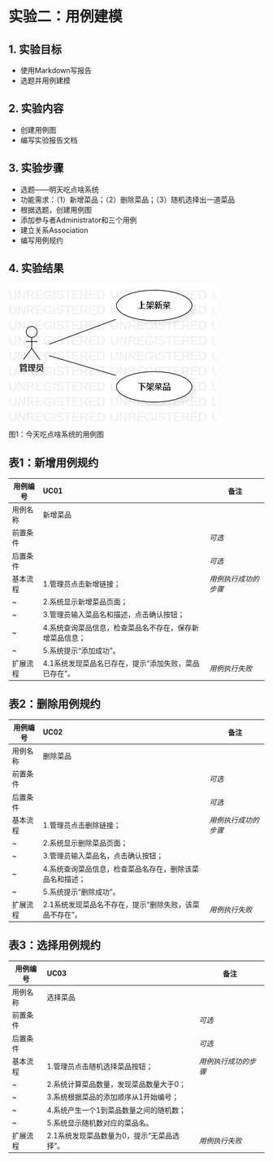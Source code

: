 # 实验二：用例建模


## 1. 实验目标

- 使用Markdown写报告
- 选题并用例建模

## 2. 实验内容

- 创建用例图
- 编写实验报告文档

## 3. 实验步骤

- 选题——明天吃点啥系统
- 功能需求：（1）新增菜品；（2）删除菜品；（3）随机选择出一道菜品
- 根据选题，创建用例图
- 添加参与者Administrator和三个用例
- 建立关系Association
- 编写用例规约


## 4. 实验结果

![用例图](./Lab2_UseCaseDiagram1.jpg)  
图1：今天吃点啥系统的用例图

 
 
## 表1：新增用例规约  

用例编号  | UC01 | 备注  
-|:-|-  
用例名称  | 新增菜品  |   
前置条件  |     | *可选*   
后置条件  |      | *可选*   
基本流程  | 1.管理员点击新增链接；  |*用例执行成功的步骤*    
~| 2.系统显示新增菜品页面；  |   
~| 3.管理员输入菜品名和描述，点击确认按钮；  |   
~| 4.系统查询菜品信息，检查菜品名不存在，保存新增菜品信息；  |   
~| 5.系统提示“添加成功”。  |  
扩展流程  | 4.1系统发现菜品名已存在，提示“添加失败，菜品已存在”。 |*用例执行失败* 



## 表2：删除用例规约  

用例编号  | UC02 | 备注  
-|:-|-  
用例名称  | 删除菜品  |   
前置条件  |      | *可选*   
后置条件  |      | *可选*   
基本流程  | 1.管理员点击删除链接；  |*用例执行成功的步骤*    
~| 2.系统显示删除菜品页面；  |   
~| 3.管理员输入菜品名，点击确认按钮；   |   
~| 4.系统查询菜品信息，检查菜品名存在，删除该菜品名和描述；   |   
~| 5.系统提示“删除成功”。   |   
扩展流程  | 2.1系统发现菜品名不存在，提示“删除失败，该菜品不存在”。  |*用例执行失败* 



## 表3：选择用例规约  

用例编号  | UC03 | 备注  
-|:-|-  
用例名称  | 选择菜品  |   
前置条件  |      | *可选*   
后置条件  |      | *可选*   
基本流程  | 1.管理员点击随机选择菜品按钮；  |*用例执行成功的步骤*    
~| 2.系统计算菜品数量，发现菜品数量大于0；  |   
~| 3.系统根据菜品的添加顺序从1开始编号；   |   
~| 4.系统产生一个1到菜品数量之间的随机数；   |   
~| 5.系统显示随机数对应的菜品名。   |   
扩展流程  | 2.1系统发现菜品数量为0，提示“无菜品选择”。  |*用例执行失败* 
